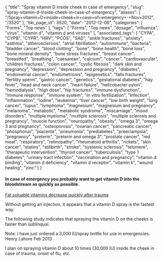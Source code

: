 {
    "title": "Spray vitamin D inside cheek in case of emergency",
    "slug": "spray-vitamin-d-inside-cheek-in-case-of-emergency",
    "aliases": [
        "/Spray+vitamin+D+inside+cheek+in+case+of+emergency+-+Nov+2012",
        "/3520"
    ],
    "tiki_page_id": 3520,
    "date": "2012-12-06",
    "categories": [
        "Forms",
        "Top news"
    ],
    "tags": [
        "Forms",
        "Top news",
        "dosage",
        "influenza",
        "virus",
        "vitamin d",
        "vitamin d and viruses"
    ],
    "associated_tags": [
        "CYPA",
        "CYPB",
        "CYPR",
        "HRV",
        "PCOS",
        "SAD",
        "ankle fractures",
        "anxiety",
        "asthma",
        "atherosclerosis",
        "atrial fibrillation",
        "autoimmune",
        "bacteria",
        "bladder cancer",
        "blood clotting",
        "bone",
        "bone health",
        "bone loss",
        "bone mineral density",
        "bone stress fractures",
        "breast cancer",
        "breastfed",
        "breathing",
        "caesarean",
        "calcium",
        "cancer",
        "cardiovascular",
        "children fractures",
        "colon cancer",
        "cystic fibrosis",
        "dark skin and pregnancy",
        "depression",
        "depression and pregnancy",
        "diabetes",
        "endometrial cancer",
        "endometriosis",
        "epigenetics",
        "falls fractures",
        "fertility sperm",
        "gastric cancer",
        "genetics",
        "gestational diabetes",
        "hay fever",
        "head and neck cancer",
        "heart failure",
        "helicobacter pylori",
        "hemodialysis",
        "high dose",
        "hip fractures",
        "immune dysfunction",
        "immune response",
        "immune system",
        "in vitro fertilization",
        "infection",
        "inflammation",
        "iodine",
        "leukemia",
        "liver cancer",
        "low birth weight",
        "lung cancer",
        "lupus",
        "lymphoma",
        "magnesium",
        "magnesium and pregnancy",
        "melanoma",
        "metabolic",
        "metabolic syndrome",
        "miscarriage",
        "mood disorders",
        "multiple myeloma",
        "multiple sclerosis",
        "multiple sclerosis and pregnancy",
        "muscle function",
        "neuropathy",
        "obesity",
        "omega 3",
        "omega 3 and pregnancy",
        "osteoporosis",
        "ovarian cancer",
        "pancreatic cancer",
        "phosphorus",
        "placenta",
        "pneumonia",
        "prediabetes",
        "preeclampsia",
        "pregnancy",
        "preterm",
        "preterm and omega 3",
        "prostate cancer",
        "red meat",
        "respiratory",
        "retinopathy",
        "rheumatoid arthritis",
        "rickets",
        "skin cancer",
        "statins",
        "stillbirth",
        "stroke",
        "systemic sclerosis",
        "telomere",
        "therapeutic intervention",
        "thyroid cancer",
        "tuberculosis",
        "type 1 diabetes",
        "urinary tract infection",
        "vaccination and pregnancy",
        "vitamin d binding",
        "vitamin d deficiency",
        "vitamin d receptor",
        "vitamin k",
        "wound healing",
        "zinc"
    ]
}


#### In case of emergency you probably  want to get vitamin D into the bloodstream as quickly as possible.

[Fat soluable vitamins decrease quickly after trauma](/tags/fat-soluable-vitamins-decrease-quickly-after-trauma.html)

Without getting an injection, it appears that a vitamin D spray is the fastest way.

The following study indicates that spraying the vitamin D on the cheeks is faster than sublinqual.

Note: I have just ordered a 3,000 IU/spray bottle for use in emergencies.  Henry Lahore  Feb 2013

I plan on spraying vitamin D about 10 times (30,000 IU) inside the cheek in case of trauma, onset of flu, etc.